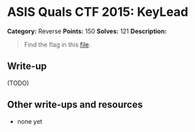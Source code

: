 # ASIS Quals CTF 2015: KeyLead

**Category:** Reverse
**Points:** 150
**Solves:** 121
**Description:**

> Find the flag in this [file](http://tasks.asis-ctf.ir/keylead_068128f7cacc63375c9cbab8114e15da).

## Write-up

(TODO)

## Other write-ups and resources

* none yet
